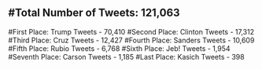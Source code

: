 #Total Number of Tweets: 121,063 
---
#First Place: Trump Tweets - 70,410
#Second Place: Clinton Tweets - 17,312
#Third Place: Cruz Tweets - 12,427
#Fourth Place: Sanders Tweets - 10,609
#Fifth Place: Rubio Tweets - 6,768
#Sixth Place: Jeb! Tweets - 1,954
#Seventh Place: Carson Tweets - 1,185
#Last Place: Kasich Tweets - 398
